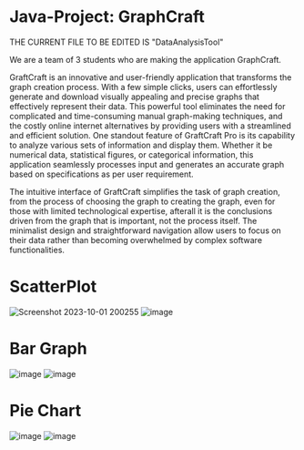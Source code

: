# Java-Project: GraphCraft

THE CURRENT FILE TO BE EDITED IS "DataAnalysisTool"

We are a team of 3 students who are making the application GraphCraft.

GraftCraft is an innovative and user-friendly application that transforms the graph creation process. With a few simple clicks, users can effortlessly generate and download visually appealing and precise graphs that effectively represent their data. This powerful tool eliminates the need for complicated and time-consuming manual graph-making techniques, and the costly online internet alternatives by  providing users with a streamlined and efficient solution. One standout feature of GraftCraft Pro is its capability to analyze various sets of information and display them. Whether it be numerical data, statistical figures, or categorical information, this application seamlessly processes input and generates an accurate graph based on specifications as per user requirement. 

The intuitive interface of GraftCraft simplifies the task of graph creation, from the process of choosing the graph to creating the graph, even for those with limited technological expertise, afterall it is the conclusions driven from the graph that is important, not the process itself. The minimalist design and straightforward navigation allow users to focus on their data rather than becoming overwhelmed by complex software functionalities.

# ScatterPlot
![Screenshot 2023-10-01 200255](https://github.com/AdityaC2/Java-Project/assets/91754462/080be969-3ee5-4f8f-a8b1-705b20522da8)
![image](https://github.com/AdityaC2/Java-Project/assets/91754462/91d25f85-c923-484b-9387-522395c6a160)

# Bar Graph
![image](https://github.com/AdityaC2/Java-Project/assets/91754462/588e0e9a-9202-4268-ac42-fd590c6cb410)
![image](https://github.com/AdityaC2/Java-Project/assets/91754462/f3a590f8-cfd1-4b28-b7a2-d5210672f201)

# Pie Chart
![image](https://github.com/AdityaC2/Java-Project/assets/91754462/6ae6aae2-2b03-4cec-8e98-7b88c607ab51)
![image](https://github.com/AdityaC2/Java-Project/assets/91754462/1f294f5b-6a20-408e-a6d6-feaea2926fd2)
